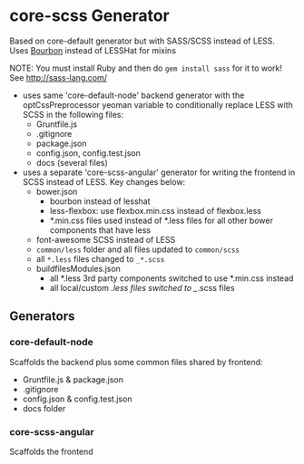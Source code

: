 # core-scss Generator

Based on core-default generator but with SASS/SCSS instead of LESS.
Uses [Bourbon](http://bourbon.io/) instead of LESSHat for mixins

NOTE: You must install Ruby and then do `gem install sass` for it to work! See http://sass-lang.com/

- uses same 'core-default-node' backend generator with the optCssPreprocessor yeoman variable to conditionally replace LESS with SCSS in the following files:
	- Gruntfile.js
	- .gitignore
	- package.json
	- config.json, config.test.json
	- docs (several files)
- uses a separate 'core-scss-angular' generator for writing the frontend in SCSS instead of LESS. Key changes below:
	- bower.json
		- bourbon instead of lesshat
		- less-flexbox: use flexbox.min.css instead of flexbox.less
		- *.min.css files used instead of *.less files for all other bower components that have less
	- font-awesome SCSS instead of LESS
	- `common/less` folder and all files updated to `common/scss`
	- all `*.less` files changed to `_*.scss`
	- buildfilesModules.json
		- all *.less 3rd party components switched to use *.min.css instead
		- all local/custom *.less files switched to _*.scss files
	


## Generators

### core-default-node
Scaffolds the backend plus some common files shared by frontend:

- Gruntfile.js & package.json
- .gitignore
- config.json & config.test.json
- docs folder


### core-scss-angular
Scaffolds the frontend
